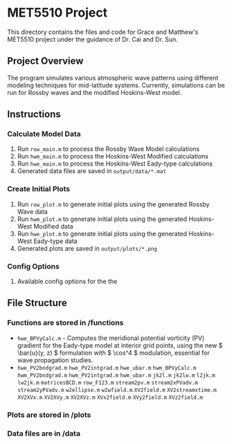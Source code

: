 # MET5510 Project
This directory contains the files and code for Grace and Matthew's MET5510 project under the guidance of Dr. Cai and Dr. Sun.

## Project Overview
The program simulates various atmospheric wave patterns using different modeling techniques for mid-latitude systems. Currently, simulations can be run for Rossby waves and the modified Hoskins-West model.

## Instructions
### Calculate Model Data
1. Run `row_main.m` to process the Rossby Wave Model calculations
2. Run `hwm_main.m` to process the Hoskins-West Modified calculations
3. Run `hwe_main.m` to process the Hoskins-West Eady-type calculations
4. Generated data files are saved in `output/data/*.mat`

### Create Initial Plots
1. Run `row_plot.m` to generate initial plots using the generated Rossby Wave data
2. Run `hwm_plot.m` to generate initial plots using the generated Hoskins-West Modified data
3. Run `hwe_plot.m` to generate initial plots using the generated Hoskins-West Eady-type data
4. Generated plots are saved in `output/plots/*.png`

### Config Options
1. Available config options for the the 

## File Structure
### Functions are stored in /functions
- `hwe_BPVyCalc.m` - Computes the meridional potential vorticity (PV) gradient for the Eady-type model at interior grid points, using the new $  \bar{u}(y, z)  $ formulation with $  \cos^4  $ modulation, essential for wave propagation studies.
- `hwe_PV2bndgrad.m`
`hwe_PV2intgrad.m`
`hwe_ubar.m`
`hwm_BPVyCalc.m`
`hwm_PV2bndgrad.m`
`hwm_PV2intgrad.m`
`hwm_ubar.m`
`jk2l.m`
`jk2lw.m`
`l2jk.m`
`lw2jk.m`
`matricesBCD.m`
`row_F123.m`
`stream2pv.m`
`stream2xPVadv.m`
`stream2yPVadv.m`
`w2ellipse.m`
`w2wfield.m`
`XV2field.m`
`XV2streamxtime.m`
`XV2XVx.m`
`XV2XVy.m`
`XV2XVz.m`
`XVx2field.m`
`XVy2field.m`
`XVz2field.m`

### Plots are stored in /plots
### Data files are in /data



